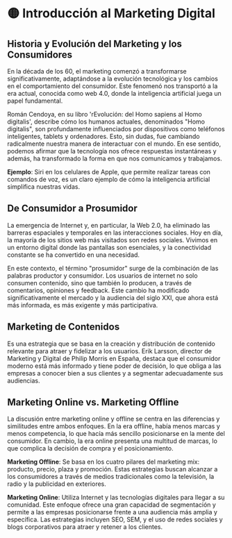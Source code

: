 # 🟡 Introducción al Marketing Digital

## Historia y Evolución del Marketing y los Consumidores

En la década de los 60, el marketing comenzó a transformarse significativamente, adaptándose a la evolución tecnológica y los cambios en el comportamiento del consumidor. Este fenomenó nos transportó a la era actual, conocida como web 4.0, donde la inteligencia artificial juega un papel fundamental.

Román Cendoya, en su libro 'rEvolución: del Homo sapiens al Homo digitalis', describe cómo los humanos actuales, denominados "Homo digitalis", son profundamente influenciados por dispositivos como teléfonos inteligentes, tablets y ordenadores. Esto, sin dudas, fue cambiando radicalmente nuestra manera de interactuar con el mundo. En ese sentido, podemos afirmar que la tecnología nos ofrece respuestas instantáneas y además, ha transformado la forma en que nos comunicamos y trabajamos.

**Ejemplo**: Siri en los celulares de Apple, que permite realizar tareas con comandos de voz, es un claro ejemplo de cómo la inteligencia artificial simplifica nuestras vidas.

## De Consumidor a Prosumidor
La emergencia de Internet y, en particular, la Web 2.0, ha eliminado las barreras espaciales y temporales en las interacciones sociales. Hoy en día, la mayoría de los sitios web más visitados son redes sociales. Vivimos en un entorno digital donde las pantallas son esenciales, y la conectividad constante se ha convertido en una necesidad.

En este contexto, el término "prosumidor" surge de la combinación de las palabras productor y consumidor. Los usuarios de internet no solo consumen contenido, sino que también lo producen, a través de comentarios, opiniones y feedback. Este cambio ha modificado significativamente el mercado y la audiencia del siglo XXI, que ahora está más informada, es más exigente y más participativa.

## Marketing de Contenidos
Es una estrategia que se basa en la creación y distribución de contenido relevante para atraer y fidelizar a los usuarios. Erik Larsson, director de Marketing y Digital de Philip Morris en España, destaca que el consumidor moderno está más informado y tiene poder de decisión, lo que obliga a las empresas a conocer bien a sus clientes y a segmentar adecuadamente sus audiencias.

## Marketing Online vs. Marketing Offline
La discusión entre marketing online y offline se centra en las diferencias y similitudes entre ambos enfoques. En la era offline, había menos marcas y menos competencia, lo que hacía más sencillo posicionarse en la mente del consumidor. En cambio, la era online presenta una multitud de marcas, lo que complica la decisión de compra y el posicionamiento.

**Marketing Offline**: Se basa en los cuatro pilares del marketing mix: producto, precio, plaza y promoción. Estas estrategias buscan alcanzar a los consumidores a través de medios tradicionales como la televisión, la radio y la publicidad en exteriores.

**Marketing Online**: Utiliza Internet y las tecnologías digitales para llegar a su comunidad. Este enfoque ofrece una gran capacidad de segmentación y permite a las empresas posicionarse frente a una audiencia más amplia y específica. Las estrategias incluyen SEO, SEM, y el uso de redes sociales y blogs corporativos para atraer y retener a los clientes.